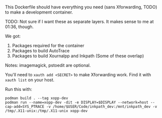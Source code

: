 
This Dockerfile should have everything you need (sans Xforwarding, TODO) to make a development container.

TODO: Not sure if I want these as separate layers. It makes sense to me at 01:36, though.

We got:
1. Packages required for the container
2. Packages to build AutoTrace
3. Packages to build Xournalpp and Inkpath
(Some of these overlap)

Notes: imagemagick, pstoedit are optional.

You'll need to `xauth add <SECRET>` to make Xforwarding work. Find it with `xauth list` on your host.

Run this with:

```
podman build . --tag xopp-dev
podman run --name=xopp-dev -dit -e DISPLAY=$DISPLAY --network=host --cap-add=SYS_PTRACE -v /home/$USER/Code/inkpath_dev:/mnt/inkpath_dev -v /tmp/.X11-unix:/tmp/.X11-unix xopp-dev
```
